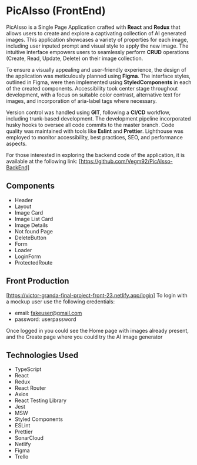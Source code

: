 # PicAIsso (FrontEnd)

PicAIsso is a Single Page Application crafted with **React** and **Redux** that allows users to create and explore a captivating collection of AI generated images. This application showcases a variety of properties for each image, including user inputed prompt and visual style to apply the new image. The intuitive interface empowers users to seamlessly perform **CRUD** operations (Create, Read, Update, Delete) on their image collection.

To ensure a visually appealing and user-friendly experience, the design of the application was meticulously planned using **Figma**. The interface styles, outlined in Figma, were then implemented using **StyledComponents** in each of the created components. Accessibility took center stage throughout development, with a focus on suitable color contrast, alternative text for images, and incorporation of aria-label tags where necessary.

Version control was handled using **GIT**, following a **CI/CD** workflow, including trunk-based development. The development pipeline incorporated husky hooks to oversee all code commits to the master branch. Code quality was maintained with tools like **Eslint** and **Prettier**. Lighthouse was employed to monitor accessibility, best practices, SEO, and performance aspects.

For those interested in exploring the backend code of the application, it is available at the following link: [https://github.com/Vegm92/PicAIsso-BackEnd]

## Components

- Header
- Layout
- Image Card
- Image List Card
- Image Details
- Not found Page
- DeleteButton
- Form
- Loader
- LoginForm
- ProtectedRoute

## Front Production

[https://victor-granda-final-project-front-23.netlify.app/login]
To login with a mockup user use the following credentials:

- email: fakeuser@gmail.com
- password: userpassword

Once logged in you could see the Home page with images already present, and the Create page where you could try the AI image generator

## Technologies Used

- TypeScript
- React
- Redux
- React Router
- Axios
- React Testing Library
- Jest
- MSW
- Styled Components
- ESLint
- Prettier
- SonarCloud
- Netlify
- Figma
- Trello
